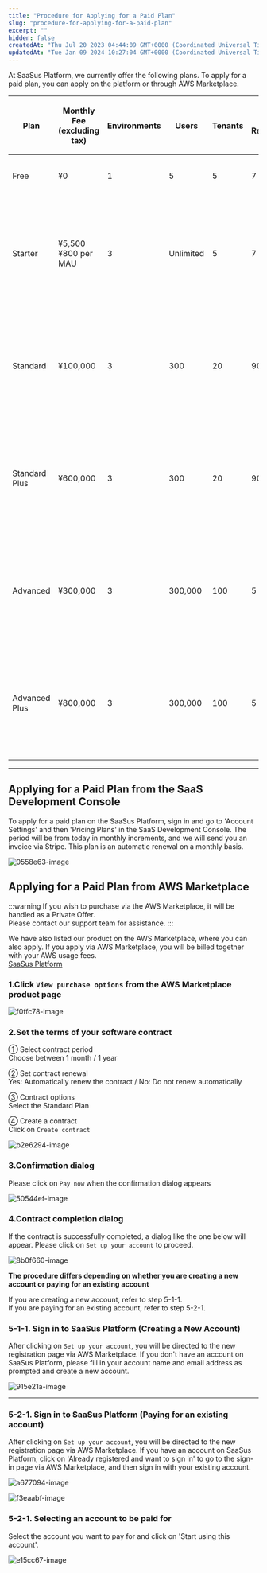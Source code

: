 ```yaml
---
title: "Procedure for Applying for a Paid Plan"
slug: "procedure-for-applying-for-a-paid-plan"
excerpt: ""
hidden: false
createdAt: "Thu Jul 20 2023 04:44:09 GMT+0000 (Coordinated Universal Time)"
updatedAt: "Tue Jan 09 2024 10:27:04 GMT+0000 (Coordinated Universal Time)"
---
```

At SaaSus Platform, we currently offer the following plans. To apply for a paid plan, you can apply on the platform or through AWS Marketplace.

<div className="table-scroll">
<table className="nowrap-table">
  <thead>
    <tr>
      <th rowspan="2">Plan</th>
      <th rowspan="2">Monthly Fee<br />(excluding tax)</th>
      <th rowspan="2">Environments</th>
      <th rowspan="2">Users</th>
      <th rowspan="2">Tenants</th>
      <th rowspan="2">Log<br />Retention</th>
      <th rowspan="2">IP Restriction<br />Slots</th>
      <th colspan="2">Smart API Gateway</th>
      <th rowspan="2">Support Contact</th>
      <th rowspan="2">Support Coverage</th>
      <th rowspan="2">Support Level</th>
    </tr>
    <tr>
      <th>Fee per Call</th>
      <th>Upload Frequency</th>
    </tr>
  </thead>
  <tbody>
    <tr>
      <td>Free</td>
      <td className="text-right">¥0</td>
      <td className="text-right">1</td>
      <td className="text-right">5</td>
      <td className="text-right">5</td>
      <td className="text-right">7 days</td>
      <td className="text-right">1 slot</td>
      <td>Free</td>
      <td>3/week</td>
      <td>Inquiry<br />Admin Console</td>
      <td>General responses regarding<br />SaaSus Platform features</td>
      <td>Best effort<br />Product-only support</td>
    </tr>
    <tr>
      <td>Starter</td>
      <td className="text-right">¥5,500<br />¥800 per MAU</td>
      <td className="text-right">3</td>
      <td className="text-right">Unlimited</td>
      <td className="text-right">5</td>
      <td className="text-right">7 days</td>
      <td className="text-right">1 slot</td>
      <td>Free up to 10k calls<br />¥20 per 10k calls after that</td>
      <td>7/week</td>
      <td>Inquiry<br />Admin Console</td>
      <td>General responses regarding<br />SaaSus Platform features</td>
      <td>Best effort<br />Product-only support</td>
    </tr>
    <tr>
      <td>Standard</td>
      <td className="text-right">¥100,000</td>
      <td className="text-right">3</td>
      <td className="text-right">300</td>
      <td className="text-right">20</td>
      <td className="text-right">90 days</td>
      <td className="text-right">1 slot</td>
      <td>Free up to 10k calls<br />¥15 per 10k calls after that</td>
      <td>Up to 7/day free<br />¥50 per upload after</td>
      <td>Slack Connect</td>
      <td>Advisory support on<br />SaaSus Platform usage considering SaaS specifics</td>
      <td>Best effort<br />Product-only support</td>
    </tr>
    <tr>
      <td>Standard Plus</td>
      <td className="text-right">¥600,000</td>
      <td className="text-right">3</td>
      <td className="text-right">300</td>
      <td className="text-right">20</td>
      <td className="text-right">90 days</td>
      <td className="text-right">1 slot</td>
      <td>Free up to 10k calls<br />¥15 per 10k calls after that</td>
      <td>Up to 7/day free<br />¥50 per upload after</td>
      <td>Slack Connect<br />Online meetings</td>
      <td>Advisory support on<br />SaaSus Platform usage<br />Design/implementation assistance with samples</td>
      <td>Best effort<br />Including architecture design support</td>
    </tr>
    <tr>
      <td>Advanced</td>
      <td className="text-right">¥300,000</td>
      <td className="text-right">3</td>
      <td className="text-right">300,000</td>
      <td className="text-right">100</td>
      <td className="text-right">5 years</td>
      <td className="text-right">50 slots</td>
      <td>Free up to 10k calls<br />¥10 per 10k calls after that</td>
      <td>Up to 20/day free<br />¥30 per upload after</td>
      <td>Slack Connect</td>
      <td>Advisory support on<br />SaaSus Platform usage considering SaaS specifics</td>
      <td>Best effort<br />Product-only support</td>
    </tr>
    <tr>
      <td>Advanced Plus</td>
      <td className="text-right">¥800,000</td>
      <td className="text-right">3</td>
      <td className="text-right">300,000</td>
      <td className="text-right">100</td>
      <td className="text-right">5 years</td>
      <td className="text-right">50 slots</td>
      <td>Free up to 10k calls<br />¥10 per 10k calls after that</td>
      <td>Up to 20/day free<br />¥30 per upload after</td>
      <td>Slack Connect<br />Online meetings</td>
      <td>Advisory support on<br />SaaSus Platform usage<br />Design/implementation assistance with samples</td>
      <td>Best effort<br />Including architecture design support</td>
    </tr>
  </tbody>
</table>
</div>

***

## Applying for a Paid Plan from the SaaS Development Console

To apply for a paid plan on the SaaSus Platform, sign in and go to 'Account Settings' and then 'Pricing Plans' in the SaaS Development Console. The period will be from today in monthly increments, and we will send you an invoice via Stripe. This plan is an automatic renewal on a monthly basis.

![0558e63-image](/img/saas-development-console/0558e63-image.png)



## Applying for a Paid Plan from AWS Marketplace

:::warning
If you wish to purchase via the AWS Marketplace, it will be handled as a Private Offer.  
Please contact our support team for assistance.
:::

We have also listed our product on the AWS Marketplace, where you can also apply. If you apply via AWS Marketplace, you will be billed together with your AWS usage fees.  
<a href="https://aws.amazon.com/marketplace/pp/prodview-2gr3qw7kp5qx6?sr=0-1&ref_=beagle&applicationId=AWSMPContess" target="_blank">SaaSus Platform</a>

### 1.Click `View purchase options` from the AWS Marketplace product page

![f0ffc78-image](/img/saas-development-console/f0ffc78-image.png)

### 2.Set the terms of your software contract

① Select contract period  
  Choose between 1 month / 1 year

② Set contract renewal  
  Yes: Automatically renew the contract / No: Do not renew automatically

③ Contract options  
  Select the Standard Plan

④ Create a contract  
  Click on `Create contract`

![b2e6294-image](/img/saas-development-console/b2e6294-image.png)

### 3.Confirmation dialog

Please click on `Pay now` when the confirmation dialog appears

![50544ef-image](/img/saas-development-console/50544ef-image.png)

### 4.Contract completion dialog

If the contract is successfully completed, a dialog like the one below will appear. Please click on `Set up your account` to proceed.

![8b0f660-image](/img/saas-development-console/8b0f660-image.png)

**The procedure differs depending on whether you are creating a new account or paying for an existing account**

If you are creating a new account, refer to step 5-1-1.  
If you are paying for an existing account, refer to step 5-2-1.

### 5-1-1. Sign in to SaaSus Platform (Creating a New Account)

After clicking on `Set up your account`, you will be directed to the new registration page via AWS Marketplace. If you don't have an account on SaaSus Platform, please fill in your account name and email address as prompted and create a new account.

![915e21a-image](/img/saas-development-console/915e21a-image.png)

***

### 5-2-1. Sign in to SaaSus Platform (Paying for an existing account)

After clicking on `Set up your account`, you will be directed to the new registration page via AWS Marketplace. If you have an account on SaaSus Platform, click on 'Already registered and want to sign in' to go to the sign-in page via AWS Marketplace, and then sign in with your existing account.

![a677094-image](/img/saas-development-console/a677094-image.png)

![f3eaabf-image](/img/saas-development-console/f3eaabf-image.png)

### 5-2-1. Selecting an account to be paid for

Select the account you want to pay for and click on 'Start using this account'.

![e15cc67-image](/img/saas-development-console/e15cc67-image.png)
